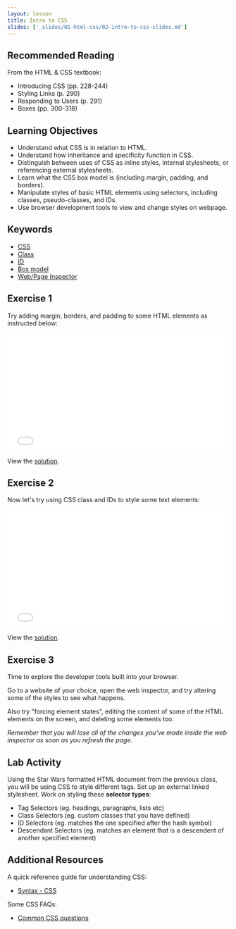 ```yaml
---
layout: lesson
title: Intro to CSS
slides: ['_slides/01-html-css/02-intro-to-css-slides.md']
---
```


## Recommended Reading

From the HTML & CSS textbook:

- Introducing CSS (pp. 228-244)
- Styling Links (p. 290)
- Responding to Users (p. 291)
- Boxes (pp. 300-318)

## Learning Objectives

- Understand what CSS is in relation to HTML.
- Understand how inheritance and specificity function in CSS.
- Distinguish between uses of CSS as inline styles, internal stylesheets, or referencing external stylesheets.
- Learn what the CSS box model is (including margin, padding, and borders).
- Manipulate styles of basic HTML elements using selectors, including classes, pseudo-classes, and IDs.
- Use browser development tools to view and change styles on webpage.

## Keywords

- [CSS](https://developer.mozilla.org/en-US/docs/Web/CSS)
- [Class](https://developer.mozilla.org/en-US/docs/Web/HTML/Global_attributes/class)
- [ID](https://developer.mozilla.org/en-US/docs/Web/HTML/Global_attributes/id)
- [Box model](https://developer.mozilla.org/en-US/docs/Web/CSS/box_model)
- [Web/Page Inspector](https://developer.mozilla.org/en-US/docs/Tools/Page_Inspector)

## Exercise 1

Try adding margin, borders, and padding to some HTML elements as instructed below:

<iframe height='268' scrolling='no' src='//codepen.io/redacademy/embed/GJEPPJ/?height=268&theme-id=0&default-tab=css' frameborder='no' allowtransparency='true' allowfullscreen='true' style='width: 100%;'>See the Pen <a href='http://codepen.io/redacademy/pen/GJEPPJ/'>GJEPPJ</a> by RED Academy (<a href='http://codepen.io/redacademy'>@redacademy</a>) on <a href='http://codepen.io'>CodePen</a>.
</iframe>

View the [solution](http://codepen.io/redacademy/pen/XbgoLP).

## Exercise 2

Now let's try using CSS class and IDs to style some text elements:

<iframe height='268' scrolling='no' src='//codepen.io/redacademy/embed/ZGywWj/?height=268&theme-id=0&default-tab=css' frameborder='no' allowtransparency='true' allowfullscreen='true' style='width: 100%;'>See the Pen <a href='http://codepen.io/redacademy/pen/ZGywWj/'>ZGywWj</a> by RED Academy (<a href='http://codepen.io/redacademy'>@redacademy</a>) on <a href='http://codepen.io'>CodePen</a>.
</iframe>

View the [solution](http://codepen.io/redacademy/pen/EjXryM).

## Exercise 3

Time to explore the developer tools built into your browser.

Go to a website of your choice, open the web inspector, and try altering some of the styles to see what happens.

Also try "forcing element states", editing the content of some of the HTML elements on the screen, and deleting some elements too.

*Remember that you will lose all of the changes you've made inside the web inspector as soon as you refresh the page.*

## Lab Activity

Using the Star Wars formatted HTML document from the previous class, you will be using CSS to style different tags. Set up an external linked stylesheet. Work on styling these **selector types**:

- Tag Selectors (eg. headings, paragraphs, lists etc)
- Class Selectors (eg. custom classes that you have defined)
- ID Selectors (eg. matches the one specified after the hash symbol)
- Descendant Selectors (eg. matches an element that is a descendent of another specified element)

## Additional Resources

A quick reference guide for understanding CSS:

- [Syntax - CSS](https://developer.mozilla.org/en-US/docs/Web/CSS/Syntax)

Some CSS FAQs:

- [Common CSS questions](https://developer.mozilla.org/en-US/docs/Web/CSS/Common_CSS_Questions)

